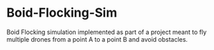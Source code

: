 # Boid-Flocking-Sim
Boid Flocking simulation implemented as part of a project meant to fly multiple drones from a point A to a point B and avoid obstacles. 
